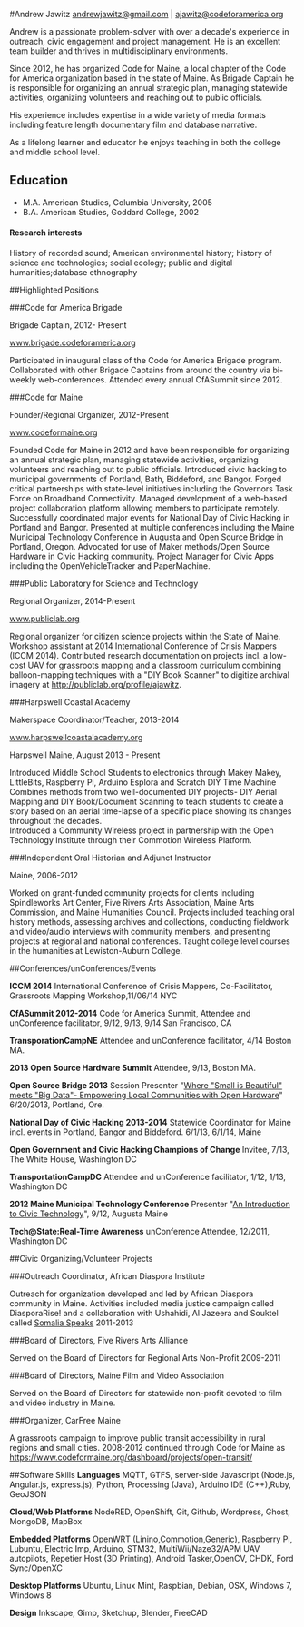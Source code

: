 #Andrew Jawitz
[andrewjawitz@gmail.com](mailto:andrewjawitz@gmail.com)  | [ajawitz@codeforamerica.org](ajawitz@codeforamerica.org)

  Andrew is a passionate problem-solver with over a decade's experience in outreach, civic engagement and project management. He is an excellent team builder and thrives in multidisciplinary environments. 

Since 2012, he has organized Code for Maine, a local chapter of the Code for America organization based in the state of Maine. As Brigade Captain he is responsible for organizing an annual strategic plan, managing statewide activities, organizing volunteers and reaching out to public officials.   


His experience includes expertise in a wide variety of media formats including feature length documentary film and database narrative.

As a lifelong learner and educator he enjoys teaching in both the college and middle school level.

## Education
- M.A.    American Studies, Columbia University, 2005
- B.A.     American Studies, Goddard College, 2002

#### Research interests
History of recorded sound; American environmental history; history of science and technologies; social ecology; public and digital humanities;database ethnography

##Highlighted Positions

###Code for America Brigade

Brigade Captain, 2012- Present

www.brigade.codeforamerica.org

Participated in inaugural class of the Code for America Brigade program.  Collaborated with other Brigade Captains from around the country via bi-weekly web-conferences.  Attended every annual CfASummit since 2012.

###Code for Maine

Founder/Regional Organizer, 2012-Present

www.codeformaine.org

Founded Code for Maine in 2012 and have been responsible for organizing an annual strategic plan, managing statewide activities, organizing volunteers and reaching out to public officials.  Introduced civic hacking to municipal governments of Portland, Bath, Biddeford, and Bangor.
Forged critical partnerships with state-level initiatives including the Governors Task Force on Broadband Connectivity.
Managed development of a web-based project collaboration platform allowing members to participate remotely.
Successfully coordinated major events for National Day of Civic Hacking in Portland and Bangor.
Presented at multiple conferences including the Maine Municipal Technology Conference in Augusta and Open Source Bridge in Portland, Oregon.
Advocated for use of Maker methods/Open Source Hardware in Civic Hacking community.
Project Manager for Civic Apps including the OpenVehicleTracker and PaperMachine.  

###Public Laboratory for Science and Technology

Regional Organizer, 2014-Present

www.publiclab.org

Regional organizer for citizen science projects within the State of Maine. Workshop assistant at 2014 International Conference of Crisis Mappers (ICCM 2014).  Contributed research documentation on projects incl. a low-cost UAV for grassroots mapping and a classroom curriculum combining balloon-mapping techniques with a "DIY Book Scanner" to digitize archival imagery at http://publiclab.org/profile/ajawitz.

###Harpswell Coastal Academy

Makerspace Coordinator/Teacher, 2013-2014

www.harpswellcoastalacademy.org

Harpswell Maine, August 2013 - Present

Introduced Middle School Students to electronics through Makey Makey, LittleBits, Raspberry Pi, Arduino Esplora and Scratch
DIY Time Machine Combines methods from two well-documented DIY projects- DIY Aerial Mapping and DIY Book/Document Scanning to teach students to create a story based on an aerial time-lapse of a specific place showing its changes throughout the decades.  
Introduced a Community Wireless project in partnership with the Open Technology Institute through their Commotion Wireless Platform.
  
###Independent Oral Historian and Adjunct Instructor

Maine, 2006-2012  
  
   Worked on grant-funded community projects for clients including Spindleworks Art Center, Five Rivers Arts Association, Maine Arts Commission, and Maine Humanities Council.  Projects included teaching oral history methods, assessing archives and collections, conducting fieldwork and video/audio interviews with community members, and presenting projects at regional and national conferences.  Taught college level courses in the humanities at Lewiston-Auburn College.  
   


##Conferences/unConferences/Events   
 
**ICCM 2014** International Conference of Crisis Mappers,  Co-Facilitator, Grassroots Mapping Workshop,11/06/14 NYC

**CfASummit 2012-2014** Code for America Summit, Attendee and unConference facilitator, 9/12, 9/13, 9/14 San Francisco, CA

**TransporationCampNE** Attendee and unConference facilitator, 4/14 Boston MA.

**2013 Open Source Hardware Summit** Attendee, 9/13, Boston MA.

**Open Source Bridge 2013**  Session Presenter "[Where "Small is Beautiful" meets "Big Data"- Empowering Local Communities with Open Hardware](http://opensourcebridge.org/sessions/1009)" 6/20/2013, Portland, Ore.

**National Day of Civic Hacking 2013-2014** Statewide Coordinator for Maine incl. events in Portland, Bangor and Biddeford. 6/1/13, 6/1/14, Maine

**Open Government and Civic Hacking Champions of Change** Invitee, 7/13, The White House, Washington DC

**TransportationCampDC** Attendee and unConference facilitator, 1/12, 1/13, Washington DC

**2012 Maine Municipal Technology Conference** Presenter "[An Introduction to Civic Technology](https://www.memun.org/DesktopModules/SearchBoost/DownloadDoc.ashx?filepid=0&file=%2Fdmx%2F2013%2Ffile_20130516_150749_kve_0.resources)", 9/12, Augusta Maine

**Tech@State:Real-Time Awareness** unConference Attendee, 12/2011, Washington DC
 
 
 
##Civic Organizing/Volunteer Projects

###Outreach Coordinator, African Diaspora Institute

Outreach for organization developed and led by African Diaspora community in Maine.  Activities included media justice campaign called DiasporaRise! and a collaboration with Ushahidi, Al Jazeera and Souktel called [Somalia Speaks](http://www.aljazeera.com/indepth/spotlight/somaliaconflict/2011/12/2011124137269831.html) 2011-2013

###Board of Directors, Five Rivers Arts Alliance

Served on the Board of Directors for Regional Arts Non-Profit 2009-2011

###Board of Directors, Maine Film and Video Association

Served on the Board of Directors for statewide non-profit devoted to film and video industry in Maine.

###Organizer, CarFree Maine

A grassroots campaign to improve public transit accessibility in rural regions and small cities.  2008-2012 continued through Code for Maine as https://www.codeformaine.org/dashboard/projects/open-transit/
 

##Software Skills
**Languages** MQTT, GTFS, server-side Javascript (Node.js, Angular.js, express.js), Python, Processing (Java), Arduino IDE (C++),Ruby, GeoJSON

**Cloud/Web Platforms** NodeRED, OpenShift, Git, Github, Wordpress, Ghost, MongoDB, MapBox

**Embedded Platforms** OpenWRT (Linino,Commotion,Generic), Raspberry Pi, Lubuntu, Electric Imp, Arduino, STM32, MultiWii/Naze32/APM UAV autopilots, Repetier Host (3D Printing), Android Tasker,OpenCV, CHDK, Ford Sync/OpenXC

**Desktop Platforms** Ubuntu, Linux Mint, Raspbian, Debian, OSX, Windows 7, Windows 8

**Design** Inkscape, Gimp, Sketchup, Blender, FreeCAD

